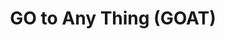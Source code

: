 ---
layout: goat
title: GO to Any Thing (GOAT)
description: 
img: assets/goat/spot.png
importance: 3
category: research
---
